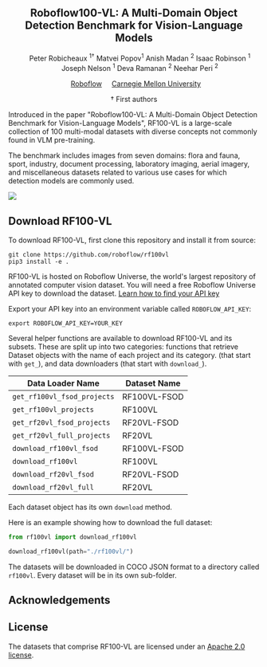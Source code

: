 <div align="center">
<h2>Roboflow100-VL: A Multi-Domain Object Detection
Benchmark for Vision-Language Models</h2>

<ul class="authors">
    <li>
        Peter Robicheaux <sup>1†</sup>
    </li>
    <li>
        Matvei Popov<sup>1</sup>
    </li>
    <li>
        Anish Madan <sup>2</sup>
    </li>
    <li>
        Isaac Robinson <sup>1</sup>
    </li>
    <li>
        Joseph Nelson <sup>1</sup>
    </li>
    <li>
        Deva Ramanan <sup>2</sup>
    </li>
    <li>
        Neehar Peri <sup>2</sup>
    </li>
</ul>
<ul class="orgs">
    <li>
        <a target="_blank" href="https://roboflow.com">Roboflow</a>
    </li>
    <li>
        <a target="_blank" href="https://www.cmu.edu/">Carnegie Mellon University</a>
    </li>
</ul>
<style>

.authors, .orgs {
    list-style: none;
    padding: 0;
    margin: 0;
    display: flex;
    justify-content: center;
    flex-wrap: wrap;
}
.orgs li {
    margin-right: 1rem;
}
.authors li, .orgs li {
    display: inline;
}
.first-authors {
    margin-top: 0;
}
</style>
<p class="first-authors">† First authors</p>
</div>


Introduced in the paper "Roboflow100-VL: A Multi-Domain Object Detection
Benchmark for Vision-Language Models", RF100-VL is a large-scale collection of 100 multi-modal datasets with diverse concepts not commonly found in VLM pre-training.

The benchmark includes images from seven domains: flora and fauna, sport, industry, document processing, laboratory imaging, aerial imagery, and miscellaneous datasets related to various use cases for which detection models are commonly used.

![](https://media.roboflow.com/rf100vl/results.png)

## Download RF100-VL

To download RF100-VL, first clone this repository and install it from source:

```
git clone https://github.com/roboflow/rf100vl
pip3 install -e .
```

RF100-VL is hosted on Roboflow Universe, the world's largest repository of annotated computer vision dataset. You will need a free Roboflow Universe API key to download the dataset. [Learn how to find your API key]()

Export your API key into an environment variable called `ROBOFLOW_API_KEY`:

```
export ROBOFLOW_API_KEY=YOUR_KEY
```

Several helper functions are available to download RF100-VL and its subsets. These are split up into two categories: functions that retrieve Dataset objects with the name of each project and its category. (that start with `get_`), and data downloaders (that start with `download_`).

| Data Loader Name               | Dataset Name           |
|--------------------------------|------------------------|
| `get_rf100vl_fsod_projects`      | RF100VL-FSOD          |
| `get_rf100vl_projects`           | RF100VL               |
| `get_rf20vl_fsod_projects`       | RF20VL-FSOD           |
| `get_rf20vl_full_projects`       | RF20VL           |
| `download_rf100vl_fsod`          | RF100VL-FSOD          |
| `download_rf100vl`               | RF100VL               |
| `download_rf20vl_fsod`           | RF20VL-FSOD           |
| `download_rf20vl_full`           | RF20VL           |

Each dataset object has its own `download` method.

Here is an example showing how to download the full dataset:

```python
from rf100vl import download_rf100vl

download_rf100vl(path="./rf100vl/")
```

The datasets will be downloaded in COCO JSON format to a directory called `rf100vl`. Every dataset will be in its own sub-folder.

## Acknowledgements



## License

The datasets that comprise RF100-VL are licensed under an [Apache 2.0 license](LICENSE).

